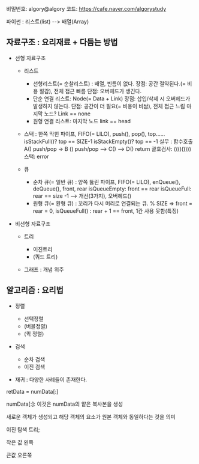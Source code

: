 비밀번호: algory@algory
코드: https://cafe.naver.com/algorystudy

파이썬 : 리스트(list) --> 배열(Array)

## 자료구조 : 요리재료 + 다듬는 방법

- 선형 자료구조
  - 리스트
    - 선형리스트(= 순찰리스트) : 배열, 빈틈이 없다.
        장점: 공간 절약된다.(= 비용 절감), 전체 접근 빠름
        단점: 오버헤드가 생긴다.
    - 단순 연결 리스트: Node(= Data + Link)
        장점: 삽입/삭제 시 오버헤드가 발생하지 않는다.
        단점: 공간이 더 필요(= 비용이 비쌈), 전체 접근 느림
        마지막 노드? Link == none
    - 원형 연결 리스트: 마지막 노드 link == head

  - 스택 : 한쪽 막힌 파이프, FIFO(= LILO), push(), pop(), top......
    isStackFull()? top == SIZE-1
    isStackEmpty()? top == -1
    실무 : 함수호출 A() push/pop -> B () push/pop --> C() --> D() return
    괄호검사: ((()())))  스택: error
 
  - 큐
    - 순차 큐(= 일반 큐) : 양쪽 뚫린 파이프, FIFO(= LILO), enQueue(),  deQueue(), front, rear
      isQueueEmpty: front == rear
      isQueueFull: rear == size -1 --> 개선(3가지), 오버헤드()
    - 원형 큐(= 환형 큐) : 꼬리가 다시 머리로 연결되는 큐.
      % SIZE => front = rear = 0, isQueueFull() : rear + 1 == front,
      1칸 사용 못함(특징)

- 비선형 자료구조
  
  - 트리
    - 이진트리
    - (쿼드 트리)
  
  - 그래프 : 개념 위주

## 알고리즘 : 요리법

- 정렬
  - 선택정렬
  - (버블정렬)
  - (퀵 정렬)

- 검색
  - 순차 검색
  - 이진 검색

- 재귀 : 다양한 사례들이 존재한다.

retData = numData[:]

numData[:]: 이것은 numData의 얕은 복사본을 생성

새로운 객체가 생성되고 해당 객체의 요소가 원본 객체와 동일하다는 것을 의미

이진 탐색 트리;

작은 값 왼쪽

큰값 오른쪾
